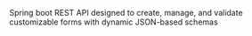 Spring boot REST API designed to create, manage, and validate customizable forms with dynamic JSON-based schemas

